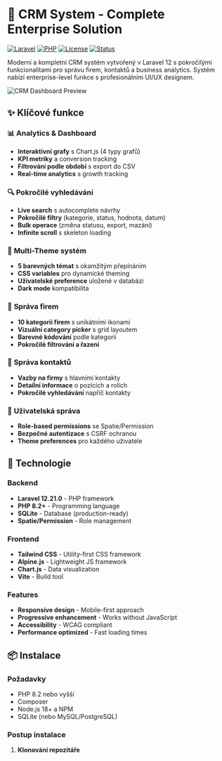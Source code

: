 # 🏢 CRM System - Complete Enterprise Solution

[![Laravel](https://img.shields.io/badge/Laravel-12.21.0-red.svg)](https://laravel.com)
[![PHP](https://img.shields.io/badge/PHP-8.2+-blue.svg)](https://php.net)
[![License](https://img.shields.io/badge/License-MIT-green.svg)](LICENSE)
[![Status](https://img.shields.io/badge/Status-Production%20Ready-brightgreen.svg)]()

Moderní a kompletní CRM systém vytvořený v Laravel 12 s pokročilými funkcionalitami pro správu firem, kontaktů a business analytics. Systém nabízí enterprise-level funkce s profesionálním UI/UX designem.

![CRM Dashboard Preview](https://via.placeholder.com/800x400/3b82f6/ffffff?text=CRM+Dashboard+Preview)

## ✨ Klíčové funkce

### 📊 **Analytics & Dashboard**
- **Interaktivní grafy** s Chart.js (4 typy grafů)
- **KPI metriky** a conversion tracking
- **Filtrování podle období** s export do CSV
- **Real-time analytics** s growth tracking

### 🔍 **Pokročilé vyhledávání**
- **Live search** s autocomplete návrhy
- **Pokročilé filtry** (kategorie, status, hodnota, datum)
- **Bulk operace** (změna statusu, export, mazání)
- **Infinite scroll** s skeleton loading

### 🎨 **Multi-Theme systém**
- **5 barevných témat** s okamžitým přepínáním
- **CSS variables** pro dynamické theming
- **Uživatelské preference** uložené v databázi
- **Dark mode** kompatibilita

### 🏢 **Správa firem**
- **10 kategorií firem** s unikátními ikonami
- **Vizuální category picker** s grid layoutem
- **Barevné kódování** podle kategorií
- **Pokročilé filtrování a řazení**

### 👥 **Správa kontaktů**
- **Vazby na firmy** s hlavními kontakty
- **Detailní informace** o pozicích a rolích
- **Pokročilé vyhledávání** napříč kontakty

### 🔐 **Uživatelská správa**
- **Role-based permissions** se Spatie/Permission
- **Bezpečné autentizace** s CSRF ochranou
- **Theme preferences** pro každého uživatele

## 🚀 Technologie

### Backend
- **Laravel 12.21.0** - PHP framework
- **PHP 8.2+** - Programming language
- **SQLite** - Database (production-ready)
- **Spatie/Permission** - Role management

### Frontend
- **Tailwind CSS** - Utility-first CSS framework
- **Alpine.js** - Lightweight JS framework
- **Chart.js** - Data visualization
- **Vite** - Build tool

### Features
- **Responsive design** - Mobile-first approach
- **Progressive enhancement** - Works without JavaScript
- **Accessibility** - WCAG compliant
- **Performance optimized** - Fast loading times

## 📦 Instalace

### Požadavky
- PHP 8.2 nebo vyšší
- Composer
- Node.js 18+ a NPM
- SQLite (nebo MySQL/PostgreSQL)

### Postup instalace

1. **Klonování repozitáře**

